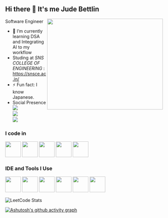 ## Hi there 👋 It's me Jude Bettlin

Software Engineer 
<img align="right" width="370" height="290" src="https://i.pinimg.com/originals/47/f0/34/47f0342cec72b800463bf003eac1257e.gif">
- 🌱 I’m currently learning DSA and Integrating AI to my workflow
- Studing at *SNS COLLEGE OF ENGINEERING* : https://snsce.ac.in/
- ⚡ Fun fact: I know Japanese.
- Social Presence
<br /> [<img src="https://img.shields.io/badge/Twitter-1DA1F2?style=for-the-badge&logo=twitter&logoColor=white" />](https://twitter.com/JBettlin?t=qQrxFXt-AKtbEkdfVa77iA&s=09) <br /> [<img src="https://img.shields.io/badge/LinkedIn-0077B5?style=for-the-badge&logo=linkedin&logoColor=white" />](https://www.linkedin.com/in/jude-bettlin-a-) <br/> [<img src="https://img.shields.io/badge/instagram-d62976?style=for-the-badge&logo=instagram&logoColor=white" />](https://www.instagram.com/invites/contact/?utm_source=ig_contact_invite&utm_medium=copy_link&utm_content=bgvuh2t)

### I code in
<img height="50" width="50" src="https://img.icons8.com/color/48/000000/python.png" /> <img height="50" width="50" src="https://img.icons8.com/color/48/000000/c-programming.png" /> <img height="50" width="50" src="https://img.icons8.com/color/48/000000/java-coffee-cup-logo.png" /> <img height="50" width="50" src="https://img.icons8.com/color/48/000000/mysql-logo.png"/> <img height="50" width="50" src="https://img.icons8.com/color/48/000000/mongodb.png"/>

### IDE and Tools I Use
<img height="50" width="50" src="https://img.icons8.com/color/48/000000/visual-studio-code-2019.png"/> <img height="50" width="50" src="https://img.icons8.com/color/48/000000/pycharm.png"/> <img height="50" width="50" src="https://img.icons8.com/color/50/000000/git.png"/> <img height="50" width="50" src="https://img.icons8.com/dusk/64/000000/anaconda.png"/> <img height="50" src="https://img.icons8.com/officel/480/null/java-eclipse.png"/> <img height="50" src="https://img.icons8.com/color/480/null/notion--v1.png" />

![LeetCode Stats](https://leetcard.jacoblin.cool/judebettlin?theme=dark&font=Rhodium%20Libre&ext=heatmap)

[![Ashutosh's github activity graph](https://github-readme-activity-graph.vercel.app/graph?username=JUDE-BETTLIN-A&bg_color=171617&color=fafafa&line=13ec49&point=fbefef&area=true&hide_border=true)](https://github.com/ashutosh00710/github-readme-activity-graph)
